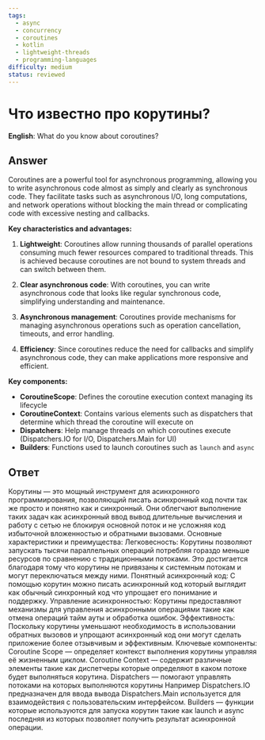 ```yaml
---
tags:
  - async
  - concurrency
  - coroutines
  - kotlin
  - lightweight-threads
  - programming-languages
difficulty: medium
status: reviewed
---
```


# Что известно про корутины?

**English**: What do you know about coroutines?

## Answer

Coroutines are a powerful tool for asynchronous programming, allowing you to write asynchronous code almost as simply and clearly as synchronous code. They facilitate tasks such as asynchronous I/O, long computations, and network operations without blocking the main thread or complicating code with excessive nesting and callbacks.

**Key characteristics and advantages:**

1. **Lightweight**: Coroutines allow running thousands of parallel operations consuming much fewer resources compared to traditional threads. This is achieved because coroutines are not bound to system threads and can switch between them.

2. **Clear asynchronous code**: With coroutines, you can write asynchronous code that looks like regular synchronous code, simplifying understanding and maintenance.

3. **Asynchronous management**: Coroutines provide mechanisms for managing asynchronous operations such as operation cancellation, timeouts, and error handling.

4. **Efficiency**: Since coroutines reduce the need for callbacks and simplify asynchronous code, they can make applications more responsive and efficient.

**Key components:**
- **CoroutineScope**: Defines the coroutine execution context managing its lifecycle
- **CoroutineContext**: Contains various elements such as dispatchers that determine which thread the coroutine will execute on
- **Dispatchers**: Help manage threads on which coroutines execute (Dispatchers.IO for I/O, Dispatchers.Main for UI)
- **Builders**: Functions used to launch coroutines such as `launch` and `async`

## Ответ

Корутины — это мощный инструмент для асинхронного программирования, позволяющий писать асинхронный код почти так же просто и понятно как и синхронный. Они облегчают выполнение таких задач как асинхронный ввод вывод длительные вычисления и работу с сетью не блокируя основной поток и не усложняя код избыточной вложенностью и обратными вызовами. Основные характеристики и преимущества: Легковесность: Корутины позволяют запускать тысячи параллельных операций потребляя гораздо меньше ресурсов по сравнению с традиционными потоками. Это достигается благодаря тому что корутины не привязаны к системным потокам и могут переключаться между ними. Понятный асинхронный код: С помощью корутин можно писать асинхронный код который выглядит как обычный синхронный код что упрощает его понимание и поддержку. Управление асинхронностью: Корутины предоставляют механизмы для управления асинхронными операциями такие как отмена операций тайм ауты и обработка ошибок. Эффективность: Поскольку корутины уменьшают необходимость в использовании обратных вызовов и упрощают асинхронный код они могут сделать приложение более отзывчивым и эффективным. Ключевые компоненты: Coroutine Scope — определяет контекст выполнения корутины управляя её жизненным циклом. Coroutine Context — содержит различные элементы такие как диспетчеры которые определяют в каком потоке будет выполняться корутина. Dispatchers — помогают управлять потоками на которых выполняются корутины Например Dispatchers.IO предназначен для ввода вывода Dispatchers.Main используется для взаимодействия с пользовательским интерфейсом. Builders — функции которые используются для запуска корутин такие как launch и async последняя из которых позволяет получить результат асинхронной операции.

